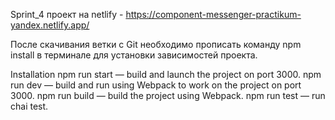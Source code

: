 Sprint_4
проект на netlify - https://component-messenger-practikum-yandex.netlify.app/

После скачивания ветки с Git необходимо прописать команду npm install в терминале для установки зависимостей проекта.

Installation
npm run start — build and launch the project on port 3000.
npm run dev — build and run using Webpack to work on the project on port 3000.
npm run build — build the project using Webpack.
npm run test — run chai test.
